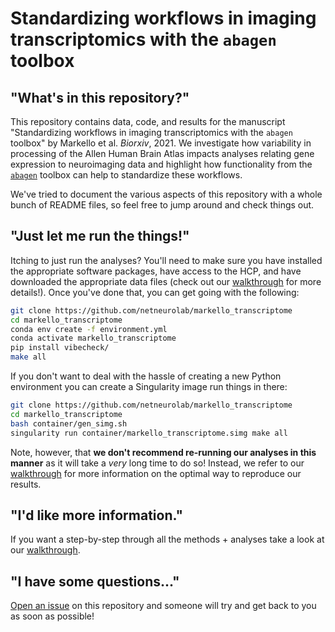 # Standardizing workflows in imaging transcriptomics with the `abagen` toolbox

## "What's in this repository?"

This repository contains data, code, and results for the manuscript "Standardizing workflows in imaging transcriptomics with the `abagen` toolbox" by Markello et al. *Biorxiv*, 2021.
We investigate how variability in processing of the Allen Human Brain Atlas impacts analyses relating gene expression to neuroimaging data and highlight how functionality from the [`abagen`](https://github.com/rmarkello/abagen) toolbox can help to standardize these workflows.

We've tried to document the various aspects of this repository with a whole bunch of README files, so feel free to jump around and check things out.

## "Just let me run the things!"

Itching to just run the analyses?
You'll need to make sure you have installed the appropriate software packages, have access to the HCP, and have downloaded the appropriate data files (check out our [walkthrough](https://netneurolab.github.io/markello_transcriptome) for more details!).
Once you've done that, you can get going with the following:

```bash
git clone https://github.com/netneurolab/markello_transcriptome
cd markello_transcriptome
conda env create -f environment.yml
conda activate markello_transcriptome
pip install vibecheck/
make all
```

If you don't want to deal with the hassle of creating a new Python environment you can create a Singularity image run things in there:

```bash
git clone https://github.com/netneurolab/markello_transcriptome
cd markello_transcriptome
bash container/gen_simg.sh
singularity run container/markello_transcriptome.simg make all
```

Note, however, that **we don't recommend re-running our analyses in this manner** as it will take a *very* long time to do so!
Instead, we refer to our [walkthrough](https://netneurolab.github.io/markello_transcriptome) for more information on the optimal way to reproduce our results.

## "I'd like more information."

If you want a step-by-step through all the methods + analyses take a look at our [walkthrough](https://netneurolab.github.io/markello_transcriptome).

## "I have some questions..."

[Open an issue](https://github.com/netneurolab/markello_transcriptome/issues) on this repository and someone will try and get back to you as soon as possible!
